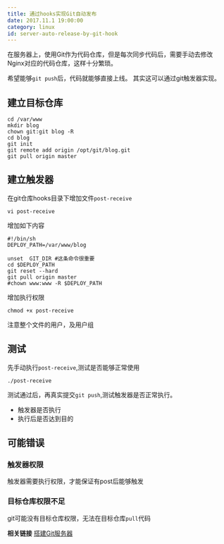 ```yaml
---
title: 通过hooks实现Git自动发布
date: 2017.11.1 19:00:00
category: linux
id: server-auto-release-by-git-hook
---
```


在服务器上，使用Git作为代码仓库，但是每次同步代码后，需要手动去修改Nginx对应的代码仓库，这样十分繁琐。

希望能够`git push`后，代码就能够直接上线。
其实这可以通过git触发器实现。

## 建立目标仓库
```
cd /var/www
mkdir blog
chown git:git blog -R
cd blog
git init
git remote add origin /opt/git/blog.git
git pull origin master
```

## 建立触发器
在git仓库hooks目录下增加文件`post-receive`

```
vi post-receive
```
增加如下内容
```
#!/bin/sh
DEPLOY_PATH=/var/www/blog

unset  GIT_DIR #这条命令很重要
cd $DEPLOY_PATH
git reset --hard
git pull origin master
#chown www:www -R $DEPLOY_PATH
```
增加执行权限
```
chmod +x post-receive
```
注意整个文件的用户，及用户组

## 测试
先手动执行`post-receive`,测试是否能够正常使用
```
./post-receive
```

测试通过后，再真实提交`git push`,测试触发器是否正常执行。
- 触发器是否执行
- 执行后是否达到目的

## 可能错误

### 触发器权限
触发器需要执行权限，才能保证有post后能够触发

### 目标仓库权限不足
git可能没有目标仓库权限，无法在目标仓库`pull`代码

**相关链接** [搭建Git服务器](http://www.pangxieke.com/linux/linux-bulid-git-server.html)



